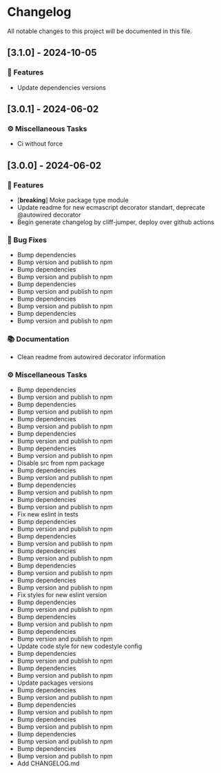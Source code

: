 # Changelog

All notable changes to this project will be documented in this file.

## [3.1.0] - 2024-10-05

### 🚀 Features

- Update dependencies versions

## [3.0.1] - 2024-06-02

### ⚙️ Miscellaneous Tasks

- Ci without force

## [3.0.0] - 2024-06-02

### 🚀 Features

- [**breaking**] Moke package type module
- Update readme for new ecmascript decorator standart, deprecate @autowired decorator
- Begin generate changelog by cliff-jumper, deploy over github actions

### 🐛 Bug Fixes

- Bump dependencies
- Bump version and publish to npm
- Bump dependencies
- Bump version and publish to npm
- Bump dependencies
- Bump version and publish to npm
- Bump dependencies
- Bump version and publish to npm
- Bump dependencies
- Bump version and publish to npm

### 📚 Documentation

- Clean readme from autowired decorator information

### ⚙️ Miscellaneous Tasks

- Bump dependencies
- Bump version and publish to npm
- Bump dependencies
- Bump version and publish to npm
- Bump dependencies
- Bump version and publish to npm
- Bump dependencies
- Bump version and publish to npm
- Bump dependencies
- Bump version and publish to npm
- Disable src from npm package
- Bump dependencies
- Bump version and publish to npm
- Bump dependencies
- Bump version and publish to npm
- Bump dependencies
- Bump version and publish to npm
- Fix new eslint in tests
- Bump dependencies
- Bump version and publish to npm
- Bump dependencies
- Bump version and publish to npm
- Bump dependencies
- Bump version and publish to npm
- Bump dependencies
- Bump version and publish to npm
- Bump dependencies
- Bump version and publish to npm
- Fix styles for new eslint version
- Bump dependencies
- Bump version and publish to npm
- Bump dependencies
- Bump version and publish to npm
- Bump dependencies
- Bump version and publish to npm
- Update code style for new codestyle config
- Bump dependencies
- Bump version and publish to npm
- Bump dependencies
- Bump version and publish to npm
- Update packages versions
- Bump dependencies
- Bump version and publish to npm
- Bump dependencies
- Bump version and publish to npm
- Bump dependencies
- Bump version and publish to npm
- Bump dependencies
- Bump version and publish to npm
- Bump dependencies
- Bump version and publish to npm
- Add CHANGELOG.md

